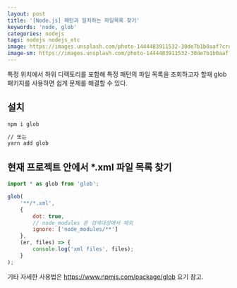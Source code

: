 ```yaml
---
layout: post
title: '[Node.js] 패턴과 일치하는 파일목록 찾기'
keywords: 'node, glob'
categories: nodejs
tags: nodejs nodejs_etc
image: https://images.unsplash.com/photo-1444483911532-30de7b1b0aaf?crop=entropy&cs=tinysrgb&fit=crop&fm=jpg&h=1200&ixid=eyJhcHBfaWQiOjF9&ixlib=rb-1.2.1&q=80&w=2000
image-sm: https://images.unsplash.com/photo-1444483911532-30de7b1b0aaf?crop=entropy&cs=tinysrgb&fit=crop&fm=jpg&h=1200&ixid=eyJhcHBfaWQiOjF9&ixlib=rb-1.2.1&q=80&w=2000
---
```


특정 위치에서 하위 디렉토리를 포함해 특정 패턴의 파일 목록을 조회하고자 할때 glob 패키지를 사용하면 쉽게 문제를 해결할 수 있다.

## 설치

```bash
npm i glob

// 또는
yarn add glob
```

<ins class="adsbygoogle"
     style="display:block; text-align:center;"
     data-ad-layout="in-article"
     data-ad-format="fluid"
     data-ad-client="ca-pub-7073298118440059"
     data-ad-slot="8400970402"></ins>

<script>
     (adsbygoogle = window.adsbygoogle || []).push({});
</script>

## 현재 프로젝트 안에서 \*.xml 파일 목록 찾기

```js
import * as glob from 'glob';

glob(
    '**/*.xml',
    {
        dot: true,
        // node_modules 은 검색대상에서 제외
        ignore: ['node_modules/**']
    },
    (er, files) => {
        console.log('xml files', files);
    }
);
```

기타 자세한 사용법은 <https://www.npmjs.com/package/glob> 요기 참고.
